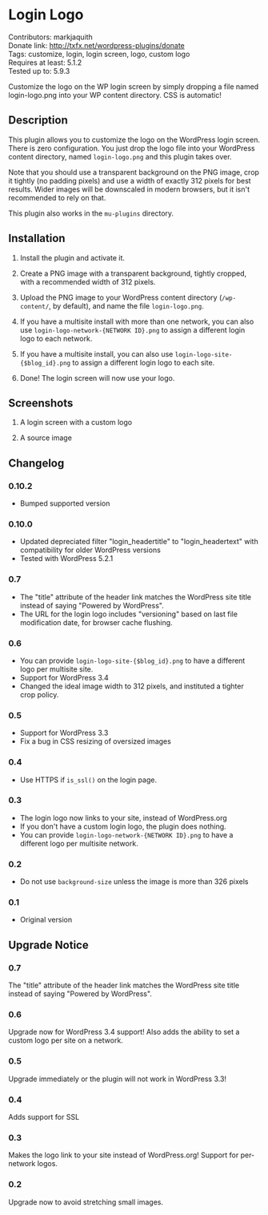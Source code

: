 # Login Logo #
Contributors: markjaquith  
Donate link: http://txfx.net/wordpress-plugins/donate  
Tags: customize, login, login screen, logo, custom logo  
Requires at least: 5.1.2  
Tested up to: 5.9.3 

Customize the logo on the WP login screen by simply dropping a file named login-logo.png into your WP content directory. CSS is automatic!

## Description ##

This plugin allows you to customize the logo on the WordPress login screen. There is zero configuration. You just drop the logo file into your WordPress content directory, named `login-logo.png` and this plugin takes over.

Note that you should use a transparent background on the PNG image, crop it tightly (no padding pixels) and use a width of exactly 312 pixels for best results. Wider images will be downscaled in modern browsers, but it isn't recommended to rely on that.

This plugin also works in the `mu-plugins` directory.

## Installation ##

1. Install the plugin and activate it.

2. Create a PNG image with a transparent background, tightly cropped, with a recommended width of 312 pixels.

3. Upload the PNG image to your WordPress content directory (`/wp-content/`, by default), and name the file `login-logo.png`.

4. If you have a multisite install with more than one network, you can also use `login-logo-network-{NETWORK ID}.png` to assign a different login logo to each network.

5. If you have a multisite install, you can also use `login-logo-site-{$blog_id}.png` to assign a different login logo to each site.

6. Done! The login screen will now use your logo.

## Screenshots ##

1. A login screen with a custom logo

2. A source image

## Changelog ##

### 0.10.2 ###
* Bumped supported version

### 0.10.0 ###
* Updated depreciated filter "login_headertitle" to "login_headertext" with compatibility for older WordPress versions
* Tested with WordPress 5.2.1

### 0.7 ###
* The "title" attribute of the header link matches the WordPress site title instead of saying "Powered by WordPress".
* The URL for the login logo includes "versioning" based on last file modification date, for browser cache flushing.

### 0.6 ###
* You can provide `login-logo-site-{$blog_id}.png` to have a different logo per multisite site.
* Support for WordPress 3.4
* Changed the ideal image width to 312 pixels, and instituted a tighter crop policy.

### 0.5 ###
* Support for WordPress 3.3
* Fix a bug in CSS resizing of oversized images

### 0.4 ###
* Use HTTPS if `is_ssl()` on the login page.

### 0.3 ###
* The login logo now links to your site, instead of WordPress.org
* If you don't have a custom login logo, the plugin does nothing.
* You can provide `login-logo-network-{NETWORK ID}.png` to have a different logo per multisite network.

### 0.2 ###
* Do not use `background-size` unless the image is more than 326 pixels

### 0.1 ###
* Original version

## Upgrade Notice ##

### 0.7 ###
The "title" attribute of the header link matches the WordPress site title instead of saying "Powered by WordPress".

### 0.6 ###
Upgrade now for WordPress 3.4 support! Also adds the ability to set a custom logo per site on a network.

### 0.5 ###
Upgrade immediately or the plugin will not work in WordPress 3.3!

### 0.4 ###
Adds support for SSL

### 0.3 ###
Makes the logo link to your site instead of WordPress.org! Support for per-network logos.

### 0.2 ###
Upgrade now to avoid stretching small images.